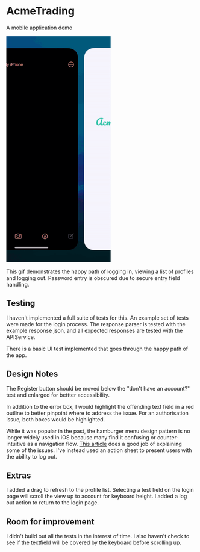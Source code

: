 # AcmeTrading
A mobile application demo

![acme-corp](https://github.com/jw0451/AcmeTrading/blob/main/AcmeDemo.gif)

This gif demonstrates the happy path of logging in, viewing a list of profiles and logging out. Password entry is obscured due to secure entry field handling.

## Testing

I haven't implemented a full suite of tests for this. An example set of tests were made for the login process. The response parser is tested with the example response json, and all expected responses are tested with the APIService.

There is a basic UI test implemented that goes through the happy path of the app.

## Design Notes

The Register button should be moved below the "don't have an account?" test and enlarged for bettter accessibility. 

In addition to the error box, I would highlight the offending text field in a red outline to better pinpoint where to address the issue. For an authorisation issue, both boxes would be highlighted.

While it was popular in the past, the hamburger menu design pattern is no longer widely used in iOS because many find it confusing or counter-intuitive as a navigation flow. [This article](https://medium.muz.li/3-good-reason-why-you-might-want-to-remove-that-hamburger-menu-from-your-product-69b9499ba7e2) does a good job of explaining some of the issues. I've instead used an action sheet to present users with the ability to log out.

## Extras

I added a drag to refresh to the profile list.
Selecting a test field on the login page will scroll the view up to account for keyboard height. I added a log out action to return to the login page.

## Room for improvement

I didn't build out all the tests in the interest of time. I also haven't check to see if the textfield will be covered by the keyboard before scrolling up.
